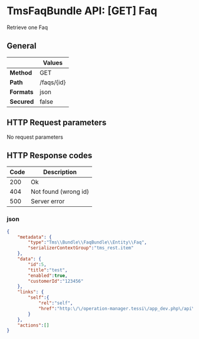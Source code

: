 TmsFaqBundle API: [GET] Faq
===========================

Retrieve one Faq


## General
|             | Values
|-------------|-------
| **Method**  | GET
| **Path**    | /faqs/{id}
| **Formats** | json
| **Secured** | false

## HTTP Request parameters
No request parameters

## HTTP Response codes
| Code | Description
|------|------------
| 200  | Ok
| 404  | Not found (wrong id)
| 500  | Server error

### json
```json
{
    "metadata": {
        "type":"Tms\\Bundle\\FaqBundle\\Entity\\Faq",
        "serializerContextGroup":"tms_rest.item"
    },
    "data": {
        "id":5,
        "title":"test",
        "enabled":true,
        "customerId":"123456"
    },
    "links": {
        "self":{
            "rel":"self",
            "href":"http:\/\/operation-manager.tessi\/app_dev.php\/api\/faqs\/5"
        }
    },
    "actions":[]
}
```